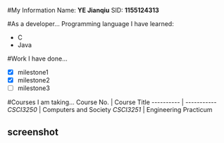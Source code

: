 #My Information
Name: **YE Jianqiu**
SID: **1155124313**

#As a developer...
Programming language I have learned:
* C
* Java

#Work I have done...
- [x] milestone1
- [x] milestone2
- [ ] milestone3

#Courses I am taking...
Course No. | Course Title
---------- | -----------
*CSCI3250* | Computers and Society
*CSCI3251* | Engineering Practicum

## screenshot ##
